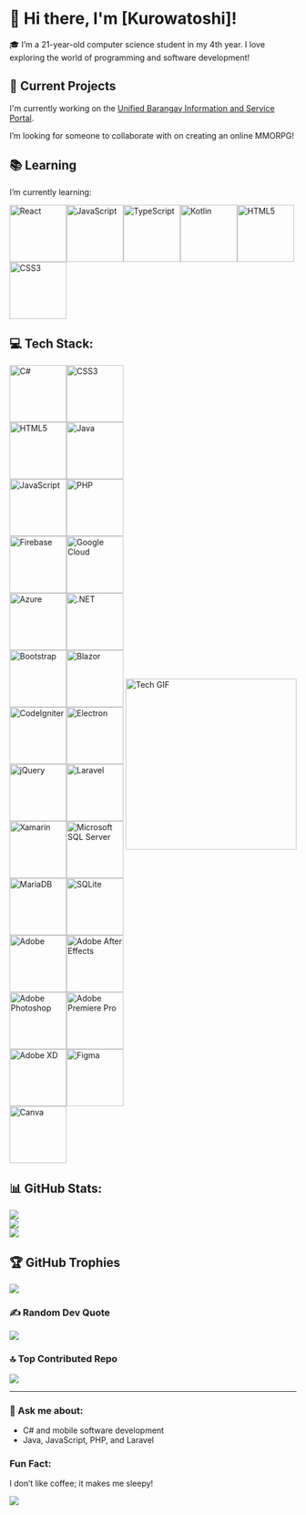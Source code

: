 # 👋 Hi there, I'm [Kurowatoshi]!

🎓 I’m a 21-year-old computer science student in my 4th year. I love exploring the world of programming and software development!

## 🚀 Current Projects
I'm currently working on the [Unified Barangay Information and Service Portal](https://github.com/BrgyLink/UNIFIED-BARANGAY-INFORMATION-AND-SERVICE-PORTAL).

I’m looking for someone to collaborate with on creating an online MMORPG!

## 📚 Learning
I’m currently learning:  
<div style="display: flex; flex-wrap: wrap;">
  <img src="https://img.shields.io/badge/React-%2300A1D6.svg?style=for-the-badge&logo=react&logoColor=white" alt="React" width="100" />
  <img src="https://img.shields.io/badge/javascript-%23F7DF1E.svg?style=for-the-badge&logo=javascript&logoColor=%230A0A0A" alt="JavaScript" width="100" />
  <img src="https://img.shields.io/badge/TypeScript-%234B7F52.svg?style=for-the-badge&logo=typescript&logoColor=white" alt="TypeScript" width="100" />
  <img src="https://img.shields.io/badge/Kotlin-%7F52B5.svg?style=for-the-badge&logo=kotlin&logoColor=white" alt="Kotlin" width="100" />
  <img src="https://img.shields.io/badge/html5-%23E34F26.svg?style=for-the-badge&logo=html5&logoColor=white" alt="HTML5" width="100" />
  <img src="https://img.shields.io/badge/css3-%234A90E2.svg?style=for-the-badge&logo=css3&logoColor=white" alt="CSS3" width="100" />
</div>

## 💻 Tech Stack:
<div style="display: flex; align-items: center;">
  <div style="flex: 1; display: flex; flex-wrap: wrap;">
    <img src="https://img.shields.io/badge/c%23-%23239120.svg?style=for-the-badge&logo=csharp&logoColor=white" alt="C#" width="100" />
    <img src="https://img.shields.io/badge/css3-%234A90E2.svg?style=for-the-badge&logo=css3&logoColor=white" alt="CSS3" width="100" />
    <img src="https://img.shields.io/badge/html5-%23E34F26.svg?style=for-the-badge&logo=html5&logoColor=white" alt="HTML5" width="100" />
    <img src="https://img.shields.io/badge/java-%23B07C34.svg?style=for-the-badge&logo=openjdk&logoColor=white" alt="Java" width="100" />
    <img src="https://img.shields.io/badge/javascript-%23F7DF1E.svg?style=for-the-badge&logo=javascript&logoColor=%230A0A0A" alt="JavaScript" width="100" />
    <img src="https://img.shields.io/badge/php-%237BB5A2.svg?style=for-the-badge&logo=php&logoColor=white" alt="PHP" width="100" />
    <img src="https://img.shields.io/badge/firebase-%23039BE5.svg?style=for-the-badge&logo=firebase&logoColor=white" alt="Firebase" width="100" />
    <img src="https://img.shields.io/badge/GoogleCloud-%234285F4.svg?style=for-the-badge&logo=google-cloud&logoColor=white" alt="Google Cloud" width="100" />
    <img src="https://img.shields.io/badge/azure-%230072C6.svg?style=for-the-badge&logo=microsoftazure&logoColor=white" alt="Azure" width="100" />
    <img src="https://img.shields.io/badge/.NET-5C2D91?style=for-the-badge&logo=.net&logoColor=white" alt=".NET" width="100" />
    <img src="https://img.shields.io/badge/bootstrap-%238511FA.svg?style=for-the-badge&logo=bootstrap&logoColor=white" alt="Bootstrap" width="100" />
    <img src="https://img.shields.io/badge/blazor-%235C2D91.svg?style=for-the-badge&logo=blazor&logoColor=white" alt="Blazor" width="100" />
    <img src="https://img.shields.io/badge/CodeIgniter-%23EF4223.svg?style=for-the-badge&logo=codeIgniter&logoColor=white" alt="CodeIgniter" width="100" />
    <img src="https://img.shields.io/badge/Electron-191970?style=for-the-badge&logo=Electron&logoColor=white" alt="Electron" width="100" />
    <img src="https://img.shields.io/badge/jquery-%230769AD.svg?style=for-the-badge&logo=jquery&logoColor=white" alt="jQuery" width="100" />
    <img src="https://img.shields.io/badge/laravel-%23FF2D20.svg?style=for-the-badge&logo=laravel&logoColor=white" alt="Laravel" width="100" />
    <img src="https://img.shields.io/badge/Xamarin-3199DC?style=for-the-badge&logo=xamarin&logoColor=white" alt="Xamarin" width="100" />
    <img src="https://img.shields.io/badge/Microsoft%20SQL%20Server-CC2927?style=for-the-badge&logo=microsoft%20sql%20server&logoColor=white" alt="Microsoft SQL Server" width="100" />
    <img src="https://img.shields.io/badge/MariaDB-003545.svg?style=for-the-badge&logo=mariadb&logoColor=white" alt="MariaDB" width="100" />
    <img src="https://img.shields.io/badge/sqlite-%2307405e.svg?style=for-the-badge&logo=sqlite&logoColor=white" alt="SQLite" width="100" />
    <img src="https://img.shields.io/badge/adobe-%23C32C3A.svg?style=for-the-badge&logo=adobe&logoColor=white" alt="Adobe" width="100" />
    <img src="https://img.shields.io/badge/Adobe%20After%20Effects-9999FF.svg?style=for-the-badge&logo=Adobe%20After%20Effects&logoColor=white" alt="Adobe After Effects" width="100" />
    <img src="https://img.shields.io/badge/adobe%20photoshop-%2331A8FF.svg?style=for-the-badge&logo=adobe%20photoshop&logoColor=white" alt="Adobe Photoshop" width="100" />
    <img src="https://img.shields.io/badge/Adobe%20Premiere%20Pro-9999FF.svg?style=for-the-badge&logo=Adobe%20Premiere%20Pro&logoColor=white" alt="Adobe Premiere Pro" width="100" />
    <img src="https://img.shields.io/badge/Adobe%20XD-470137.svg?style=for-the-badge&logo=Adobe%20XD&logoColor=#FF61F6" alt="Adobe XD" width="100" />
    <img src="https://img.shields.io/badge/figma-%23F24E1E.svg?style=for-the-badge&logo=figma&logoColor=white" alt="Figma" width="100" />
    <img src="https://img.shields.io/badge/Canva-%2300C4CC.svg?style=for-the-badge&logo=Canva&logoColor=white" alt="Canva" width="100" />
  </div>
  <div style="flex: 1;">
    <img src="https://i.pinimg.com/originals/3e/9d/52/3e9d52bc38fa287a4cf10dcf8139076d.gif" alt="Tech GIF" width="300" />
  </div>
</div>

## 📊 GitHub Stats:
![](https://github-readme-stats.vercel.app/api?username=kurowatoshi&theme=radical&hide_border=false&include_all_commits=false&count_private=false)<br/>
![](https://github-readme-streak-stats.herokuapp.com/?user=kurowatoshi&theme=radical&hide_border=false)<br/>
![](https://github-readme-stats.vercel.app/api/top-langs/?username=kurowatoshi&theme=radical&hide_border=false&include_all_commits=false&count_private=false&layout=compact)

## 🏆 GitHub Trophies
![](https://github-profile-trophy.vercel.app/?username=kurowatoshi&theme=onestar&no-frame=false&no-bg=false&margin-w=4)

### ✍️ Random Dev Quote
![](https://quotes-github-readme.vercel.app/api?type=horizontal&theme=radical)

### 🔝 Top Contributed Repo
![](https://github-contributor-stats.vercel.app/api?username=kurowatoshi&limit=5&theme=radical&combine_all_yearly_contributions=true)

---

### 🤔 Ask me about:
- C# and mobile software development
- Java, JavaScript, PHP, and Laravel

### Fun Fact:
I don’t like coffee; it makes me sleepy!

[![](https://visitcount.itsvg.in/api?id=kurowatoshi&icon=2&color=2)](https://visitcount.itsvg.in)
